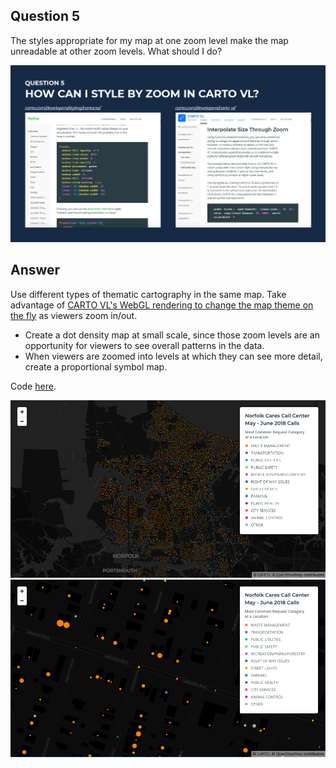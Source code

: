 ## Question 5
The styles appropriate for my map at one zoom level make the map unreadable at other zoom levels. What should I do?

<img src="../img/zoom_styles_1.png" alt="Change map theme on zoom" />

## Answer 
Use different types of thematic cartography in the same map. Take advantage of [CARTO VL's WebGL rendering to change the map theme on the fly](https://carto.com/developers/carto-vl/guides/zoom-based-styles/) as viewers zoom in/out.

* Create a dot density map at small scale, since those zoom levels are an opportunity for viewers to see overall patterns in the data. 
* When viewers are zoomed into levels at which they can see more detail, create a proportional symbol map.

Code [here](https://github.com/ztephm/cartography-top5/blob/main/5-zoom-theme-change/dots-to-bins.html).

<img src="../img/zoom_styles_ddensity.png" alt="Dot density map" />

<img src="../img/zoom_styles_psymbol.png" alt="Proportional symbol map" />